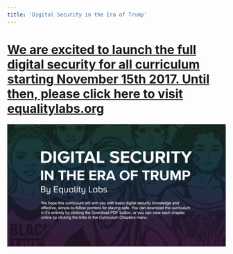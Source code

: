 ```yaml
---
title: 'Digital Security in the Era of Trump'
---
```


# [**We are excited to launch the full digital security for all curriculum starting November 15th 2017. Until then, please click here to visit equalitylabs.org**](http://equalitylabs.org)

[![](mockup2.jpg)](Digital_Security_In_The_Era_Of_Trump.pdf)




